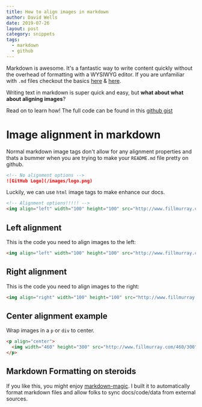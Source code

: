 ```yaml
---
title: How to align images in markdown
author: David Wells
date: 2019-07-26
layout: post
category: snippets
tags:
  - markdown
  - github
---
```


Markdown is awesome. It's a fantastic way to write content quickly without the overhead of formatting with a WYSIWYG editor. If you are unfamiliar with `.md` files checkout the basics [here](https://guides.github.com/features/mastering-markdown/) & [here](https://daringfireball.net/projects/markdown/).

Writing text in markdown is super quick and easy, but **what about what about aligning images**?

Read on to learn how! The full code can be found in this [github gist](https://gist.github.com/DavidWells/7d2e0e1bc78f4ac59a123ddf8b74932d/)

# Image alignment in markdown

Normal markdown image tags don't allow for any alignment properties and thats a bummer when you are trying to make your `README.md` file pretty on github.

```md
<!-- No alignment options -->
![GitHub Logo](/images/logo.png)
```

Luckily, we can use `html` image tags to make enhance our docs.

```html
<!-- Alignment options!!!!! -->
<img align="left" width="100" height="100" src="http://www.fillmurray.com/100/100">
```

## Left alignment

This is the code you need to align images to the left:

```html
<img align="left" width="100" height="100" src="http://www.fillmurray.com/100/100">
```

## Right alignment

This is the code you need to align images to the right:

```html
<img align="right" width="100" height="100" src="http://www.fillmurray.com/100/100">
```

## Center alignment example

Wrap images in a `p` or `div` to center.

```html
<p align="center">
  <img width="460" height="300" src="http://www.fillmurray.com/460/300">
</p>
```

## Markdown Formatting on steroids

If you like this, you might enjoy [markdown-magic](https://github.com/davidwells/markdown-magic). I built it to automatically format markdown files and allow folks to sync docs/code/data from external sources.
